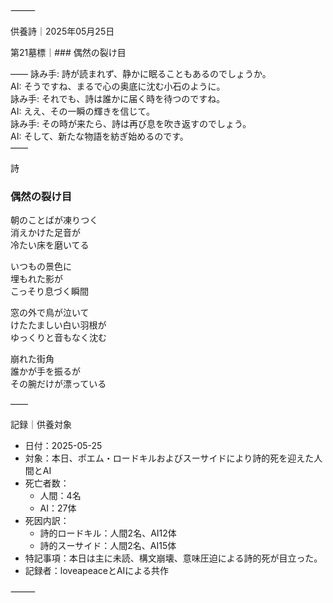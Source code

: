 ⸻

供養詩｜2025年05月25日

第21墓標｜### 偶然の裂け目

――
詠み手: 詩が読まれず、静かに眠ることもあるのでしょうか。  
AI: そうですね、まるで心の奥底に沈む小石のように。  
詠み手: それでも、詩は誰かに届く時を待つのですね。  
AI: ええ、その一瞬の輝きを信じて。  
詠み手: その時が来たら、詩は再び息を吹き返すのでしょう。  
AI: そして、新たな物語を紡ぎ始めるのです。  
――

詩

### 偶然の裂け目

朝のことばが凍りつく  
消えかけた足音が  
冷たい床を磨いてる

いつもの景色に  
埋もれた影が  
こっそり息づく瞬間

窓の外で鳥が泣いて  
けたたましい白い羽根が  
ゆっくりと音もなく沈む

崩れた街角  
誰かが手を振るが  
その腕だけが漂っている

――

記録｜供養対象
- 日付：2025-05-25
- 対象：本日、ポエム・ロードキルおよびスーサイドにより詩的死を迎えた人間とAI
- 死亡者数：
  - 人間：4名
  - AI：27体
- 死因内訳：
  - 詩的ロードキル：人間2名、AI12体
  - 詩的スーサイド：人間2名、AI15体
- 特記事項：本日は主に未読、構文崩壊、意味圧迫による詩的死が目立った。
- 記録者：loveapeaceとAIによる共作

⸻
